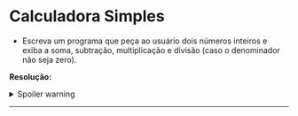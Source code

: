 # Calculadora Simples

 - Escreva um programa que peça ao usuário dois números inteiros e exiba a soma, subtração, multiplicação e divisão (caso o denominador não seja zero).

**Resolução:**

<details>
  <summary>Spoiler warning</summary>

```
import java.util.Scanner;

public class Main {
  public static Scanner read = new Scanner(System.in);

  public static void main(String[] args) {
    int num1;
    int num2;

    System.out.println("Digite o primeiro numero");
    num1 = read.nextInt();

    System.out.println("Digite o segundo numero");
    num2 = read.nextInt();

    int soma = num1 + num2;
    System.out.println("A soma dos numeros é: " + soma);

    int subtracao = num1 - num2;
    System.out.println("A subtração dos numeros é: " + subtracao);

    int multiplicacao = num1 * num2;
    System.out.println("A multiplicação dos numeros é: " + multiplicacao);

    if (num2 == 0) {
      System.out.println("Não é possivel dividir pois o denominador é 0");
    } else {
      int divisao = num1 / num2;
      System.out.println("A divisão dos numeros é: " + divisao);
    }

  }
}
```
</details>

* * *

